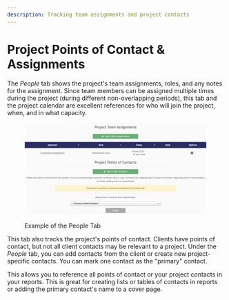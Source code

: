 ```yaml
---
description: Tracking team assignments and project contacts
---
```


# Project Points of Contact & Assignments

The _People_ tab shows the project's team assignments, roles, and any notes for the assignment. Since team members can be assigned multiple times during the project (during different non-overlapping periods), this tab and the project calendar are excellent references for who will join the project, when, and in what capacity.

<figure><img src="../../../.gitbook/assets/image (62).png" alt=""><figcaption><p>Example of the People Tab</p></figcaption></figure>

This tab also tracks the project's points of contact. Clients have points of contact, but not all client contacts may be relevant to a project. Under the _People_ tab, you can add contacts from the client or create new project-specific contacts. You can mark one contact as the "primary" contact.

This allows you to reference all points of contact or your project contacts in your reports. This is great for creating lists or tables of contacts in reports or adding the primary contact's name to a cover page.
